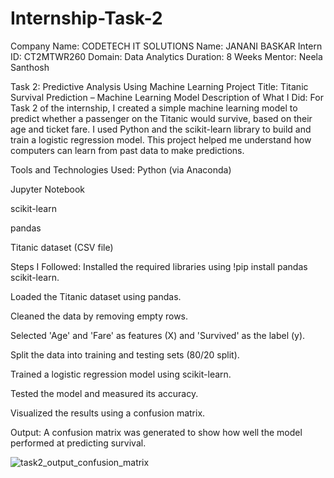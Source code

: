 # Internship-Task-2

Company Name: CODETECH IT SOLUTIONS
Name: JANANI BASKAR
Intern ID: CT2MTWR260
Domain: Data Analytics
Duration: 8 Weeks
Mentor: Neela Santhosh

Task 2: Predictive Analysis Using Machine Learning
Project Title: Titanic Survival Prediction – Machine Learning Model
Description of What I Did:
For Task 2 of the internship, I created a simple machine learning model to predict whether a passenger on the Titanic would survive, based on their age and ticket fare. I used Python and the scikit-learn library to build and train a logistic regression model. This project helped me understand how computers can learn from past data to make predictions.

Tools and Technologies Used:
Python (via Anaconda)

Jupyter Notebook

scikit-learn

pandas

Titanic dataset (CSV file)

Steps I Followed:
Installed the required libraries using !pip install pandas scikit-learn.

Loaded the Titanic dataset using pandas.

Cleaned the data by removing empty rows.

Selected 'Age' and 'Fare' as features (X) and 'Survived' as the label (y).

Split the data into training and testing sets (80/20 split).

Trained a logistic regression model using scikit-learn.

Tested the model and measured its accuracy.

Visualized the results using a confusion matrix.

Output:
A confusion matrix was generated to show how well the model performed at predicting survival.

![task2_output_confusion_matrix](https://github.com/user-attachments/assets/e42c8555-9b5c-4151-800f-7df8dc8b9fd2)
